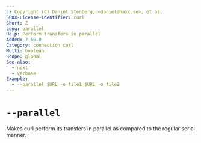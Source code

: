 ```yaml
---
c: Copyright (C) Daniel Stenberg, <daniel@haxx.se>, et al.
SPDX-License-Identifier: curl
Short: Z
Long: parallel
Help: Perform transfers in parallel
Added: 7.66.0
Category: connection curl
Multi: boolean
Scope: global
See-also:
  - next
  - verbose
Example:
  - --parallel $URL -o file1 $URL -o file2
---
```


# `--parallel`

Makes curl perform its transfers in parallel as compared to the regular serial
manner.
